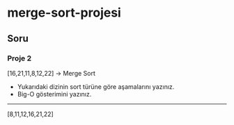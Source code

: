 # merge-sort-projesi

## Soru 
### Proje 2
[16,21,11,8,12,22] -> Merge Sort

- Yukarıdaki dizinin sort türüne göre aşamalarını yazınız.
- Big-O gösterimini yazınız.

----------------------------------------
[8,11,12,16,21,22]
